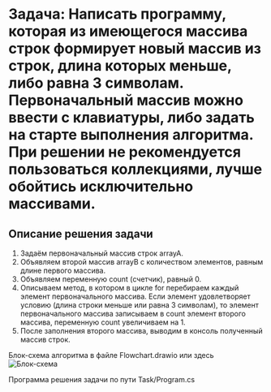 # Задача: Написать программу, которая из имеющегося массива строк формирует новый массив из строк,  длина которых меньше, либо равна 3 символам. Первоначальный массив можно ввести с клавиатуры,  либо задать на старте выполнения алгоритма. При решении не рекомендуется пользоваться коллекциями, лучше обойтись исключительно массивами.

## Описание решения задачи

1. Задаём первоначальный массив строк arrayA.
2. Объявляем второй массив arrayB с количеством элементов, равным длине первого массива.
3. Объявляем переменную count (счетчик), равный 0.
4. Описываем метод, в котором в цикле for перебираем каждый элемент первоначального массива. Если элемент удовлетворяет условию (длина строки меньше или равна 3 символам), то элемент первоначального массива записываем в count элемент второго массива, переменную count увеличиваем на 1.
5. После заполнения второго массива, выводим в консоль полученный массив строк. 

Блок-схема алгоритма в файле Flowchart.drawio 
или здесь
![Блок-схема](%D0%91%D0%BB%D0%BE%D0%BA-%D1%81%D1%85%D0%B5%D0%BC%D0%B0.jpg)

Программа решения задачи по пути Task/Program.cs